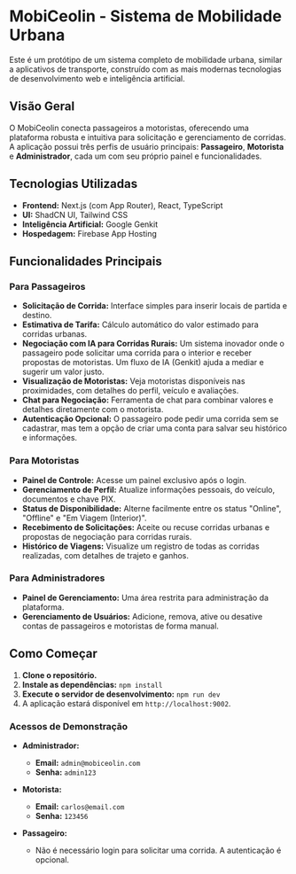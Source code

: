 # MobiCeolin - Sistema de Mobilidade Urbana

Este é um protótipo de um sistema completo de mobilidade urbana, similar a aplicativos de transporte, construído com as mais modernas tecnologias de desenvolvimento web e inteligência artificial.

## Visão Geral

O MobiCeolin conecta passageiros a motoristas, oferecendo uma plataforma robusta e intuitiva para solicitação e gerenciamento de corridas. A aplicação possui três perfis de usuário principais: **Passageiro**, **Motorista** e **Administrador**, cada um com seu próprio painel e funcionalidades.

## Tecnologias Utilizadas

*   **Frontend:** Next.js (com App Router), React, TypeScript
*   **UI:** ShadCN UI, Tailwind CSS
*   **Inteligência Artificial:** Google Genkit
*   **Hospedagem:** Firebase App Hosting

## Funcionalidades Principais

### Para Passageiros
- **Solicitação de Corrida:** Interface simples para inserir locais de partida e destino.
- **Estimativa de Tarifa:** Cálculo automático do valor estimado para corridas urbanas.
- **Negociação com IA para Corridas Rurais:** Um sistema inovador onde o passageiro pode solicitar uma corrida para o interior e receber propostas de motoristas. Um fluxo de IA (Genkit) ajuda a mediar e sugerir um valor justo.
- **Visualização de Motoristas:** Veja motoristas disponíveis nas proximidades, com detalhes do perfil, veículo e avaliações.
- **Chat para Negociação:** Ferramenta de chat para combinar valores e detalhes diretamente com o motorista.
- **Autenticação Opcional:** O passageiro pode pedir uma corrida sem se cadastrar, mas tem a opção de criar uma conta para salvar seu histórico e informações.

### Para Motoristas
- **Painel de Controle:** Acesse um painel exclusivo após o login.
- **Gerenciamento de Perfil:** Atualize informações pessoais, do veículo, documentos e chave PIX.
- **Status de Disponibilidade:** Alterne facilmente entre os status "Online", "Offline" e "Em Viagem (Interior)".
- **Recebimento de Solicitações:** Aceite ou recuse corridas urbanas e propostas de negociação para corridas rurais.
- **Histórico de Viagens:** Visualize um registro de todas as corridas realizadas, com detalhes de trajeto e ganhos.

### Para Administradores
- **Painel de Gerenciamento:** Uma área restrita para administração da plataforma.
- **Gerenciamento de Usuários:** Adicione, remova, ative ou desative contas de passageiros e motoristas de forma manual.

## Como Começar

1.  **Clone o repositório.**
2.  **Instale as dependências:** `npm install`
3.  **Execute o servidor de desenvolvimento:** `npm run dev`
4.  A aplicação estará disponível em `http://localhost:9002`.

### Acessos de Demonstração

- **Administrador:**
  - **Email:** `admin@mobiceolin.com`
  - **Senha:** `admin123`

- **Motorista:**
  - **Email:** `carlos@email.com`
  - **Senha:** `123456`

- **Passageiro:**
  - Não é necessário login para solicitar uma corrida. A autenticação é opcional.
